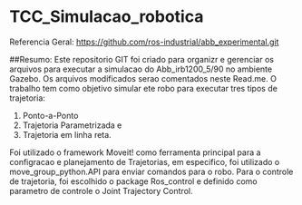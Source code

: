 # TCC_Simulacao_robotica

Referencia Geral: https://github.com/ros-industrial/abb_experimental.git

##Resumo: 
Este repositorio GIT foi criado para organizr e gerenciar os arquivos para executar a simulacao do Abb_irb1200_5/90 no ambiente Gazebo. Os arquivos modificados serao comentados neste Read.me. O trabalho tem como objetivo simular ete robo para executar tres tipos de trajetoria: 
1) Ponto-a-Ponto 
2) Trajetoria Parametrizada e 
3) Trajetoria em linha reta. 

Foi utilizado o framework Moveit! como ferramenta principal para a configracao e planejamento de Trajetorias, em especifico, foi utilizado o move_group_python.API para enviar comandos para o robo. Para o controle de trajetoria, foi escolhido o package Ros_control e definido como parametro de controle o Joint Trajectory Control.  


